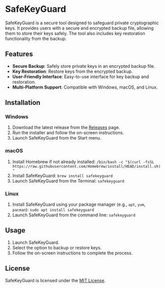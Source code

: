 # SafeKeyGuard

SafeKeyGuard is a secure tool designed to safeguard private cryptographic keys. It provides users with a secure and encrypted backup file, allowing them to store their keys safely. The tool also includes key restoration functionality from the backup.

## Features

- **Secure Backup**: Safely store private keys in an encrypted backup file.
- **Key Restoration**: Restore keys from the encrypted backup.
- **User-Friendly Interface**: Easy-to-use interface for key backup and restoration.
- **Multi-Platform Support**: Compatible with Windows, macOS, and Linux.

## Installation

### Windows

1. Download the latest release from the [Releases](https://github.com/symulacr/SafeKeyGuard/releases) page.
2. Run the installer and follow the on-screen instructions.
3. Launch SafeKeyGuard from the Start menu.

### macOS

1. Install Homebrew if not already installed: `/bin/bash -c "$(curl -fsSL https://raw.githubusercontent.com/Homebrew/install/HEAD/install.sh)"`
2. Install SafeKeyGuard: `brew install safekeyguard`
3. Launch SafeKeyGuard from the Terminal: `safekeyguard`

### Linux

1. Install SafeKeyGuard using your package manager (e.g., `apt`, `yum`, `pacman`): `sudo apt install safekeyguard`
2. Launch SafeKeyGuard from the command line: `safekeyguard`

## Usage

1. Launch SafeKeyGuard.
2. Select the option to backup or restore keys.
3. Follow the on-screen instructions to complete the process.

## License

SafeKeyGuard is licensed under the [MIT License](LICENSE).
